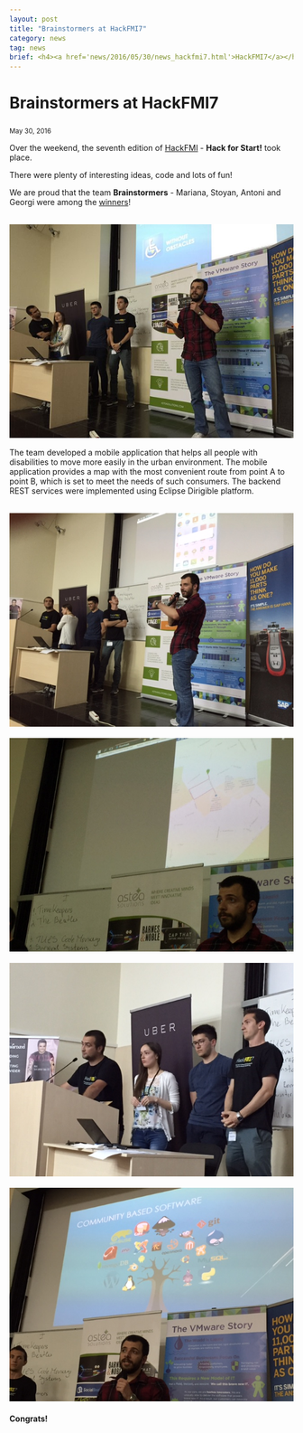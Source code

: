 ```yaml
---
layout: post
title: "Brainstormers at HackFMI7"
category: news
tag: news
brief: <h4><a href='news/2016/05/30/news_hackfmi7.html'>HackFMI7</a></h4> <sub class="post-info">May 30, 2016</sub><br> Over the weekend, the seventh edition of HackFMI - Hack for Start! took place...<br>
---
```


Brainstormers at HackFMI7
===

<sub class="post-info">May 30, 2016</sub>
	
Over the weekend, the seventh edition of <a href="http://hackfmi.com/" target="_blank">HackFMI</a> - **Hack for Start!** took place.

There were plenty of interesting ideas, code and lots of fun!

We are proud that the team **Brainstormers** - Mariana, Stoyan, Antoni and Georgi were among the <a href="http://hackfmi.com/hackfmi7-the-winners/" target="_blank">winners</a>!

<br>
<img class="img-responsive" src="/img/posts/20160530/brainstormers1.jpg"/>
<br>

The team developed a mobile application that helps all people with disabilities to move more easily in the urban environment. The mobile application provides a map with the most convenient route from point A to point B, which is set to meet the needs of such consumers. The backend REST services were implemented using Eclipse Dirigible platform.

<br>
<img class="img-responsive" src="/img/posts/20160530/brainstormers2.jpg"/>
<br>

<br>
<img class="img-responsive" src="/img/posts/20160530/brainstormers3.jpg"/>
<br>

<br>
<img class="img-responsive" src="/img/posts/20160530/brainstormers4.jpg"/>
<br>

<br>
<img class="img-responsive" src="/img/posts/20160530/brainstormers5.jpg"/>
<br>

#### Congrats!
